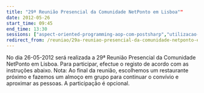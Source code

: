 ```yaml
---
title: "29ª Reunião Presencial da Comunidade NetPonto em Lisboa""
date: 2012-05-26
start_time: 09:45
end_time: 13:30
sessions: ["aspect-oriented-programming-aop-com-postsharp","utilizacao-de-mock-objects-em-testes-unitarios"]
redirect_from: /reuniao/29a-reuniao-presencial-da-comunidade-netponto-em-lisboa/
---
```

No dia 26-05-2012 será realizada a 29ª Reunião Presencial da Comunidade NetPonto em Lisboa. Para participar, efectue o registo de acordo com as instruções abaixo.
Nota: Ao final da reunião, escolhemos um restaurante próximo e fazemos um almoço em grupo para continuar o convívio e aproximar as pessoas. A participação é opcional.